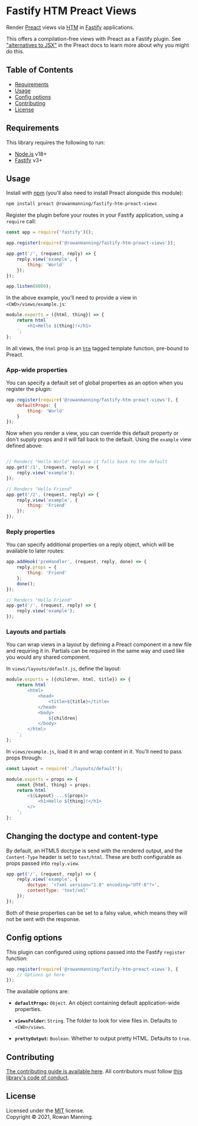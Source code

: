 
# Fastify HTM Preact Views

Render [Preact](https://preactjs.com/) views via [HTM](https://github.com/developit/htm) in [Fastify](https://www.fastify.io/) applications.

This offers a compilation-free views with Preact as a Fastify plugin. See ["alternatives to JSX"](https://preactjs.com/guide/v10/getting-started#alternatives-to-jsx) in the Preact docs to learn more about why you might do this.


## Table of Contents

  * [Requirements](#requirements)
  * [Usage](#usage)
  * [Config options](#config-options)
  * [Contributing](#contributing)
  * [License](#license)


## Requirements

This library requires the following to run:

  * [Node.js](https://nodejs.org/) v18+
  * [Fastify](https://www.fastify.io/) v3+


## Usage

Install with [npm](https://www.npmjs.com/) (you'll also need to install Preact alongside this module):

```sh
npm install preact @rowanmanning/fastify-htm-preact-views
```

Register the plugin before your routes in your Fastify application, using a `require` call:

```js
const app = require('fastify')();

app.register(require('@rowanmanning/fastify-htm-preact-views'));

app.get('/', (request, reply) => {
    reply.view('example', {
        thing: 'World'
    });
});

app.listen(8080);
```

In the above example, you'll need to provide a view in `<CWD>/views/example.js`:

```js
module.exports = ({html, thing}) => {
    return html`
        <h1>Hello ${thing}!</h1>
    `;
};
```

In all views, the `html` prop is an [`htm`](https://github.com/developit/htm) tagged template function, pre-bound to Preact.

### App-wide properties

You can specify a default set of global properties as an option when you register the plugin:

```js
app.register(require('@rowanmanning/fastify-htm-preact-views'), {
    defaultProps: {
        thing: 'World'
    }
});
```

Now when you render a view, you can override this default property or don't supply props and it will fall back to the default. Using the `example` view defined above:

```js

// Renders "Hello World" because it falls back to the default
app.get('/1', (request, reply) => {
    reply.view('example');
});

// Renders "Hello Friend"
app.get('/2', (request, reply) => {
    reply.view('example', {
        thing: 'Friend'
    });
});
```

### Reply properties

You can specify additional properties on a reply object, which will be available to later routes:

```js
app.addHook('preHandler', (request, reply, done) => {
    reply.props = {
        thing: 'Friend'
    };
    done();
});

// Renders "Hello Friend"
app.get('/', (request, reply) => {
    reply.view('example');
});
```

### Layouts and partials

You can wrap views in a layout by defining a Preact component in a new file and requiring it in. Partials can be required in the same way and used like you would any shared component.

In `views/layouts/default.js`, define the layout:

```js
module.exports = ({children, html, title}) => {
    return html`
        <html>
            <head>
                <title>${title}</title>
            </head>
            <body>
                ${children}
            </body>
        </html>
    `;
};
```

In `views/example.js`, load it in and wrap content in it. You'll need to pass props through:

```js
const Layout = require('./layouts/default');

module.exports = props => {
    const {html, thing} = props;
    return html`
        <${Layout} ...${props}>
            <h1>Hello ${thing}!</h1>
        </>
    `;
};
```

## Changing the doctype and content-type

By default, an HTML5 doctype is send with the rendered output, and the `Content-Type` header is set to `text/html`. These are both configurable as props passed into `reply.view`.

```js
app.get('/', (request, reply) => {
    reply.view('example', {
        doctype: '<?xml version="1.0" encoding="UTF-8"?>',
        contentType: 'text/xml'
    });
});
```

Both of these properties can be set to a falsy value, which means they will not be sent with the response.


## Config options

This plugin can configured using options passed into the Fastify `register` function:

```js
app.register(require('@rowanmanning/fastify-htm-preact-views'), {
    // Options go here
});
```

The available options are:

  - **`defaultProps`:** `Object`. An object containing default application-wide properties.

  - **`viewsFolder`:** `String`. The folder to look for view files in. Defaults to `<CWD>/views`.

  - **`prettyOutput`:** `Boolean`. Whether to output pretty HTML. Defaults to `true`.


## Contributing

[The contributing guide is available here](docs/contributing.md). All contributors must follow [this library's code of conduct](docs/code_of_conduct.md).


## License

Licensed under the [MIT](LICENSE) license.<br/>
Copyright &copy; 2021, Rowan Manning.
